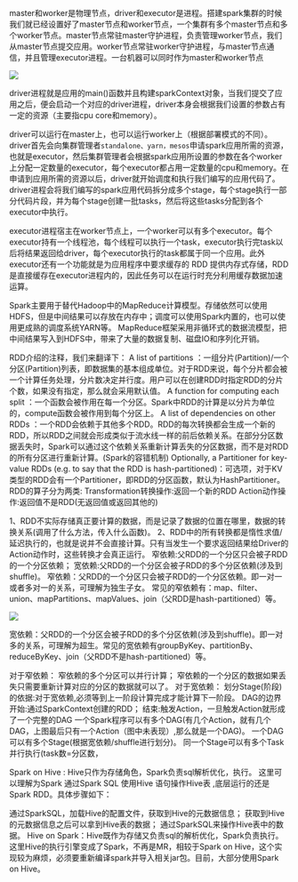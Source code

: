 master和worker是物理节点，driver和executor是进程。搭建spark集群的时候我们就已经设置好了master节点和worker节点，一个集群有多个master节点和多个worker节点。master节点常驻master守护进程，负责管理worker节点，我们从master节点提交应用。worker节点常驻worker守护进程，与master节点通信，并且管理executor进程。一台机器可以同时作为master和worker节点

![](../../picture/2/372.png)

driver进程就是应用的main()函数并且构建sparkContext对象，当我们提交了应用之后，便会启动一个对应的driver进程，driver本身会根据我们设置的参数占有一定的资源（主要指cpu core和memory）。

driver可以运行在master上，也可以运行worker上（根据部署模式的不同）。driver首先会向集群管理者`standalone、yarn，mesos`申请spark应用所需的资源，也就是executor，然后集群管理者会根据spark应用所设置的参数在各个worker上分配一定数量的executor，每个executor都占用一定数量的cpu和memory。在申请到应用所需的资源以后，driver就开始调度和执行我们编写的应用代码了。driver进程会将我们编写的spark应用代码拆分成多个stage，每个stage执行一部分代码片段，并为每个stage创建一批tasks，然后将这些tasks分配到各个executor中执行。

executor进程宿主在worker节点上，一个worker可以有多个executor。每个executor持有一个线程池，每个线程可以执行一个task，executor执行完task以后将结果返回给driver，每个executor执行的task都属于同一个应用。此外executor还有一个功能就是为应用程序中要求缓存的 RDD 提供内存式存储，RDD 是直接缓存在executor进程内的，因此任务可以在运行时充分利用缓存数据加速运算。


Spark主要用于替代Hadoop中的MapReduce计算模型。存储依然可以使用HDFS，但是中间结果可以存放在内存中；调度可以使用Spark内置的，也可以使用更成熟的调度系统YARN等。
MapReduce框架采用非循环式的数据流模型，把中间结果写入到HDFS中，带来了大量的数据复制、磁盘IO和序列化开销。

RDD介绍的注释，我们来翻译下：
A list of partitions ：一组分片(Partition)/一个分区(Partition)列表，即数据集的基本组成单位。对于RDD来说，每个分片都会被一个计算任务处理，分片数决定并行度。用户可以在创建RDD时指定RDD的分片个数，如果没有指定，那么就会采用默认值。
A function for computing each split ：一个函数会被作用在每一个分区。Spark中RDD的计算是以分片为单位的，compute函数会被作用到每个分区上。
A list of dependencies on other RDDs ：一个RDD会依赖于其他多个RDD。RDD的每次转换都会生成一个新的RDD，所以RDD之间就会形成类似于流水线一样的前后依赖关系。在部分分区数据丢失时，Spark可以通过这个依赖关系重新计算丢失的分区数据，而不是对RDD的所有分区进行重新计算。(Spark的容错机制)
Optionally, a Partitioner for key-value RDDs (e.g. to say that the RDD is hash-partitioned)：可选项，对于KV类型的RDD会有一个Partitioner，即RDD的分区函数，默认为HashPartitioner。
RDD的算子分为两类:
Transformation转换操作:返回一个新的RDD
Action动作操作:返回值不是RDD(无返回值或返回其他的)

1、RDD不实际存储真正要计算的数据，而是记录了数据的位置在哪里，数据的转换关系(调用了什么方法，传入什么函数)。
2、RDD中的所有转换都是惰性求值/延迟执行的，也就是说并不会直接计算。只有当发生一个要求返回结果给Driver的Action动作时，这些转换才会真正运行。
窄依赖:父RDD的一个分区只会被子RDD的一个分区依赖；
宽依赖:父RDD的一个分区会被子RDD的多个分区依赖(涉及到shuffle)。
窄依赖：父RDD的一个分区只会被子RDD的一个分区依赖。即一对一或者多对一的关系，可理解为独生子女。 常见的窄依赖有：map、filter、union、mapPartitions、mapValues、join（父RDD是hash-partitioned）等。      

![](../../picture/spark依赖.jpg)

宽依赖：父RDD的一个分区会被子RDD的多个分区依赖(涉及到shuffle)。即一对多的关系，可理解为超生。常见的宽依赖有groupByKey、partitionBy、reduceByKey、join（父RDD不是hash-partitioned）等。

对于窄依赖：
窄依赖的多个分区可以并行计算；
窄依赖的一个分区的数据如果丢失只需要重新计算对应的分区的数据就可以了。
对于宽依赖：
划分Stage(阶段)的依据:对于宽依赖,必须等到上一阶段计算完成才能计算下一阶段。
DAG的边界
开始:通过SparkContext创建的RDD；
结束:触发Action，一旦触发Action就形成了一个完整的DAG
一个Spark程序可以有多个DAG(有几个Action，就有几个DAG，上图最后只有一个Action（图中未表现）,那么就是一个DAG)。
一个DAG可以有多个Stage(根据宽依赖/shuffle进行划分)。
同一个Stage可以有多个Task并行执行(task数=分区数，

Spark on Hive : Hive只作为存储角色，Spark负责sql解析优化，执行。
这里可以理解为Spark 通过Spark SQL 使用Hive 语句操作Hive表 ,底层运行的还是 Spark RDD。具体步骤如下：

通过SparkSQL，加载Hive的配置文件，获取到Hive的元数据信息；
获取到Hive的元数据信息之后可以拿到Hive表的数据；
通过SparkSQL来操作Hive表中的数据。
Hive on Spark：Hive既作为存储又负责sql的解析优化，Spark负责执行。
这里Hive的执行引擎变成了Spark，不再是MR，相较于Spark on Hive，这个实现较为麻烦，必须要重新编译spark并导入相关jar包。目前，大部分使用Spark on Hive。